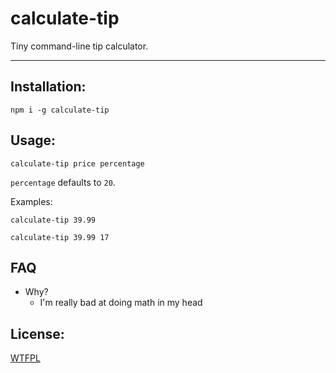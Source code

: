 # calculate-tip

Tiny command-line tip calculator.

--------

## Installation:

`npm i -g calculate-tip`

## Usage:

`calculate-tip price percentage`

`percentage` defaults to `20`.

Examples:

`calculate-tip 39.99`

`calculate-tip 39.99 17`

## FAQ

* Why?
  * I'm really bad at doing math in my head

## License:

[WTFPL](./LICENSE.md)
